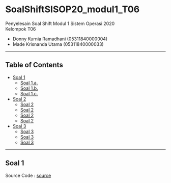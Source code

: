# SoalShiftSISOP20_modul1_T06
Penyelesain Soal Shift Modul 1 Sistem Operasi 2020\
Kelompok T06
  * Donny Kurnia Ramadhani (05311840000004)
  * Made Krisnanda Utama (05311840000033)
  
---
## Table of Contents
* [Soal 1](#soal-1)
  * [Soal 1.a.](#soal1-1a)
  * [Soal 1.b.](#soal1-1b)
  * [Soal 1.c.](#soal1-1c)
* [Soal 2](#soal-2)
  * [Soal 2](#soal-2a)
  * [Soal 2](#soal-2b)
  * [Soal 2](#soal-2c)
  * [Soal 2](#soal-2d)
* [Soal 3](#soal-3)
  * [Soal 3](#soal-3a)
  * [Soal 3](#soal-3b)
  * [Soal 3](#soal-3c)
---

## Soal 1
Source Code : [source](https://github.com/naminai/SoalShiftSISOP20_modul1_T06/master/soal1/soal1.sh)
